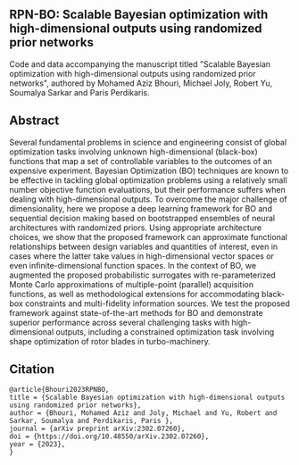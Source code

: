 ## RPN-BO: Scalable Bayesian optimization with high-dimensional outputs using randomized prior networks

Code and data accompanying the manuscript titled "Scalable Bayesian optimization with high-dimensional outputs using randomized prior networks", authored by Mohamed Aziz Bhouri, Michael Joly, Robert Yu, Soumalya Sarkar and Paris Perdikaris.

## Abstract

Several fundamental problems in science and engineering consist of global optimization tasks involving unknown high-dimensional (black-box) functions that map a set of controllable variables to the outcomes of an expensive experiment. Bayesian Optimization (BO) techniques are known to be effective in tackling global optimization problems using a relatively small number objective function evaluations, but their performance suffers when dealing with high-dimensional outputs. To overcome the major challenge of dimensionality, here we propose a deep learning framework for BO and sequential decision making based on bootstrapped ensembles of neural architectures with randomized priors. Using appropriate architecture choices, we show that the proposed framework can approximate functional relationships between design variables and quantities of interest, even in cases where the latter take values in high-dimensional vector spaces or even infinite-dimensional function spaces. In the context of BO, we augmented the proposed probabilistic surrogates with re-parameterized Monte Carlo approximations of multiple-point (parallel) acquisition functions, as well as methodological extensions for accommodating black-box constraints and multi-fidelity information sources. We test the proposed framework against state-of-the-art methods for BO and demonstrate superior performance across several challenging tasks with high-dimensional outputs, including a constrained optimization task involving shape optimization of rotor blades in turbo-machinery.

## Citation

    @article{Bhouri2023RPNBO,
    title = {Scalable Bayesian optimization with high-dimensional outputs using randomized prior networks},
    author = {Bhouri, Mohamed Aziz and Joly, Michael and Yu, Robert and Sarkar, Soumalya and Perdikaris, Paris },
    journal = {arXiv preprint arXiv:2302.07260},
    doi = {https://doi.org/10.48550/arXiv.2302.07260},
    year = {2023},
    }

